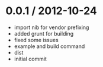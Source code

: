 
0.0.1 / 2012-10-24 
==================

  * import nib for vendor prefixing
  * added grunt for building
  * fixed some issues
  * example and build command
  * dist
  * initial commit

